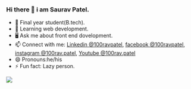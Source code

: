 ### Hi there 👋 i am Saurav Patel.
- 🔭 Final year student(B.tech).
- 🌱 Learning web development.
- 🖥️ Ask me about front end dovelopment.
- 📫 Connect with me: [Linkedin @100ravpatel](https://www.linkedin.com/in/100ravpatel/),
                       [facebook @100ravpatel](facebook%20@100ravpatel),
                       [instagram @100rav.patel](https://www.instagram.com/100rav.patel/),
                       [Youtube @100rav.patel](https://www.youtube.com/channel/UCeQoFegGvr6yLRtnDUPZ7PQ)
- 😄 Pronouns:he/his
- ⚡ Fun fact: Lazy person.
<img src="https://github-readme-stats.vercel.app/api?username=100ravpatel&&show_icons=true&title_color=ffffff&icon_color=bb2acf&text_color=daf7dc&bg_color=151515">
